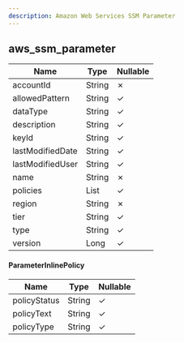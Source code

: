 ```yaml
---
description: Amazon Web Services SSM Parameter
---
```

aws_ssm_parameter
-----------------

| **Name**         | **Type**                    | **Nullable** |
| ---------------- | --------------------------- | ------------ |
| accountId        | String                      | &cross;      |
| allowedPattern   | String                      | &check;      |
| dataType         | String                      | &check;      |
| description      | String                      | &check;      |
| keyId            | String                      | &check;      |
| lastModifiedDate | String                      | &check;      |
| lastModifiedUser | String                      | &check;      |
| name             | String                      | &cross;      |
| policies         | List<ParameterInlinePolicy> | &check;      |
| region           | String                      | &cross;      |
| tier             | String                      | &check;      |
| type             | String                      | &check;      |
| version          | Long                        | &check;      |

#### ParameterInlinePolicy
| **Name**     | **Type** | **Nullable** |
| ------------ | -------- | ------------ |
| policyStatus | String   | &check;      |
| policyText   | String   | &check;      |
| policyType   | String   | &check;      |
